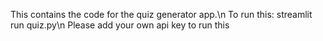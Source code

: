 This contains the code for the quiz generator app.\n
To run this: streamlit run quiz.py\n
Please add your own api key to run this

